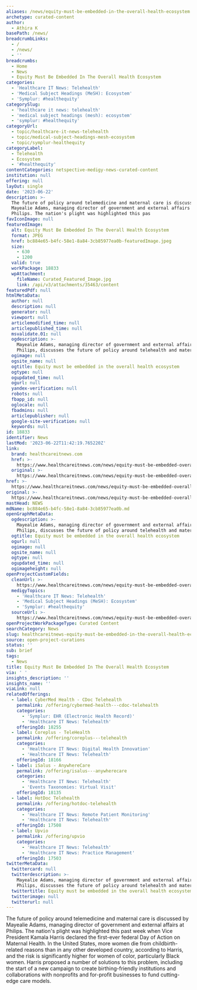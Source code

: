 ```yaml
---
aliases: /news/equity-must-be-embedded-in-the-overall-health-ecosystem
archetype: curated-content
author:
  - Athira K
basePath: /news/
breadcrumbLinks:
  - /
  - /news/
  - ''
breadcrumbs:
  - Home
  - News
  - Equity Must Be Embedded In The Overall Health Ecosystem
categories:
  - 'Healthcare IT News: Telehealth'
  - 'Medical Subject Headings (MeSH): Ecosystem'
  - 'Symplur: #healthequity'
categorySlug:
  - 'healthcare it news: telehealth'
  - 'medical subject headings (mesh): ecosystem'
  - 'symplur: #healthequity'
categoryUrl:
  - topic/healthcare-it-news-telehealth
  - topic/medical-subject-headings-mesh-ecosystem
  - topic/symplur-healthequity
categoryLabel:
  - Telehealth
  - Ecosystem
  - '#healthequity'
contentCategories: netspective-medigy-news-curated-content
institution: null
offering: null
layOut: single
date: '2023-06-22'
description: >-
  The future of policy around telemedicine and maternal care is discussed by
  Mayealie Adams, managing director of government and external affairs at
  Philips. The nation's plight was highlighted this pas
favIconImage: null
featuredImage:
  alt: Equity Must Be Embedded In The Overall Health Ecosystem
  format: JPEG
  href: bc884e65-b4fc-58e1-8a84-3cb85977ea0b-featuredImage.jpeg
  size:
    - 630
    - 1200
  valid: true
  workPackage: 18833
  wpAttachment:
    fileName: Curated_Featured_Image.jpg
    link: /api/v3/attachments/35463/content
featuredPdf: null
htmlMetaData:
  author: null
  description: null
  generator: null
  viewport: null
  articlemodified_time: null
  articlepublished_time: null
  msvalidate.01: null
  ogdescription: >-
    Mayealie Adams, managing director of government and external affairs at
    Philips, discusses the future of policy around telehealth and maternal care.
  ogimage: null
  ogsite_name: null
  ogtitle: Equity must be embedded in the overall health ecosystem
  ogtype: null
  ogupdated_time: null
  ogurl: null
  yandex-verification: null
  robots: null
  fbapp_id: null
  oglocale: null
  fbadmins: null
  articlepublisher: null
  google-site-verification: null
  keywords: null
id: 18833
identifier: News
lastMod: '2023-06-22T11:42:19.765220Z'
link:
  brand: healthcareitnews.com
  href: >-
    https://www.healthcareitnews.com/news/equity-must-be-embedded-overall-health-ecosystem
  original: >-
    https://www.healthcareitnews.com/news/equity-must-be-embedded-overall-health-ecosystem
href: >-
  https://www.healthcareitnews.com/news/equity-must-be-embedded-overall-health-ecosystem
original: >-
  https://www.healthcareitnews.com/news/equity-must-be-embedded-overall-health-ecosystem
mastHead: NEWS
mdName: bc884e65-b4fc-58e1-8a84-3cb85977ea0b.md
openGraphMetaData:
  ogdescription: >-
    Mayealie Adams, managing director of government and external affairs at
    Philips, discusses the future of policy around telehealth and maternal care.
  ogtitle: Equity must be embedded in the overall health ecosystem
  ogurl: null
  ogimage: null
  ogsite_name: null
  ogtype: null
  ogupdated_time: null
  ogimageheight: null
openProjectCustomFields:
  cleanUrl: >-
    https://www.healthcareitnews.com/news/equity-must-be-embedded-overall-health-ecosystem
  medigyTopics:
    - 'Healthcare IT News: Telehealth'
    - 'Medical Subject Headings (MeSH): Ecosystem'
    - 'Symplur: #healthequity'
  sourceUrl: >-
    https://www.healthcareitnews.com/news/equity-must-be-embedded-overall-health-ecosystem
openProjectWorkPackageType: Curated Content
searchCategory: News
slug: healthcareitnews-equity-must-be-embedded-in-the-overall-health-ecosystem
source: open-project-curations
status: ''
sub: brief
tags:
  - News
title: Equity Must Be Embedded In The Overall Health Ecosystem
via: ' '
insights_description: ''
insights_name: ''
viaLink: null
relatedOfferings:
  - label: CyberMed Health - CDoc Telehealth
    permalink: /offering/cybermed-health---cdoc-telehealth
    categories:
      - 'Symplur: EHR (Electronic Health Record)'
      - 'Healthcare IT News: Telehealth'
    offeringId: 18255
  - label: Coreplus - TeleHealth
    permalink: /offering/coreplus---telehealth
    categories:
      - 'Healthcare IT News: Digital Health Innovation'
      - 'Healthcare IT News: Telehealth'
    offeringId: 18166
  - label: iSalus - AnywhereCare
    permalink: /offering/isalus---anywherecare
    categories:
      - 'Healthcare IT News: Telehealth'
      - 'Events Taxonomies: Virtual Visit'
    offeringId: 18135
  - label: HotDoc Telehealth
    permalink: /offering/hotdoc-telehealth
    categories:
      - 'Healthcare IT News: Remote Patient Monitoring'
      - 'Healthcare IT News: Telehealth'
    offeringId: 17508
  - label: Upvio
    permalink: /offering/upvio
    categories:
      - 'Healthcare IT News: Telehealth'
      - 'Healthcare IT News: Practice Management'
    offeringId: 17503
twitterMetaData:
  twittercard: null
  twitterdescription: >-
    Mayealie Adams, managing director of government and external affairs at
    Philips, discusses the future of policy around telehealth and maternal care.
  twittertitle: Equity must be embedded in the overall health ecosystem
  twitterimage: null
  twitterurl: null
---
```

<p>The future of policy around telemedicine and maternal care is discussed by Mayealie Adams, managing director of government and external affairs at Philips. The nation's plight was highlighted this past week when Vice President Kamala Harris declared the first-ever federal Day of Action on Maternal Health. In the United States, more women die from childbirth-related reasons than in any other developed country, according to Harris, and the risk is significantly higher for women of color, particularly Black women. Harris proposed a number of solutions to this problem, including the start of a new campaign to create birthing-friendly institutions and collaborations with nonprofits and for-profit businesses to fund cutting-edge care models. &nbsp;</p>